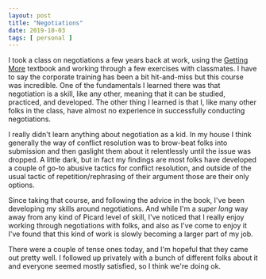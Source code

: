```yaml
---
layout: post
title: "Negotiations"
date: 2019-10-03
tags: [ personal ]
---
```


I took a class on negotiations a few years back at work, using the [Getting More](https://gettingmore.com/) textbook and
working through a few exercises with classmates. I have to say the corporate training has been a bit hit-and-miss but
this course was incredible. One of the fundamentals I learned there was that negotiation is a skill, like any other,
meaning that it can be studied, practiced, and developed. The other thing I learned is that I, like many other folks in
the class, have almost no experience in successfully conducting negotiations.

I really didn't learn anything about negotiation as a kid. In my house I think generally the way of conflict resolution
was to brow-beat folks into submission and then gaslight them about it relentlessly until the issue was dropped. A little
dark, but in fact my findings are most folks have developed a couple of go-to abusive tactics for conflict resolution,
and outside of the usual tactic of repetition/rephrasing of their argument those are their only options.

Since taking that course, and following the advice in the book, I've been developing my skills around negotiations. And
while I'm a *super long* way away from any kind of Picard level of skill, I've noticed that I really enjoy working
through negotiations with folks, and also as I've come to enjoy it I've found that this kind of work is slowly becoming
a larger part of my job.

There were a couple of tense ones today, and I'm hopeful that they came out pretty well. I followed up privately with a
bunch of different folks about it and everyone seemed mostly satisfied, so I think we're doing ok.

